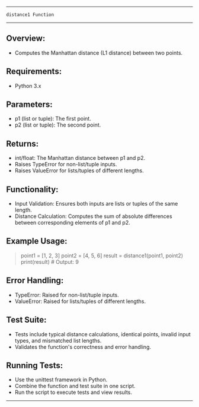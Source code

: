 ---------------------------------------------------------------
    distance1 Function
---------------------------------------------------------------

Overview:
---------
- Computes the Manhattan distance (L1 distance) between two points.

Requirements:
-------------
- Python 3.x

Parameters:
-----------
- p1 (list or tuple): The first point.
- p2 (list or tuple): The second point.

Returns:
--------
- int/float: The Manhattan distance between p1 and p2.
- Raises TypeError for non-list/tuple inputs.
- Raises ValueError for lists/tuples of different lengths.

Functionality:
--------------
- Input Validation: Ensures both inputs are lists or tuples of the same length.
- Distance Calculation: Computes the sum of absolute differences between corresponding elements of p1 and p2.

Example Usage:
--------------
> point1 = [1, 2, 3]
> point2 = [4, 5, 6]
> result = distance1(point1, point2)
> print(result)  # Output: 9

Error Handling:
---------------
- TypeError: Raised for non-list/tuple inputs.
- ValueError: Raised for lists/tuples of different lengths.

Test Suite:
-----------
- Tests include typical distance calculations, identical points, invalid input types, and mismatched list lengths.
- Validates the function's correctness and error handling.

Running Tests:
--------------
- Use the unittest framework in Python.
- Combine the function and test suite in one script.
- Run the script to execute tests and view results.

---------------------------------------------------------------
